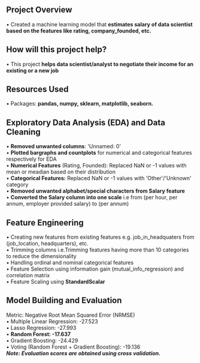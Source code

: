 ## Project Overview
• Created a machine learning model that **estimates salary of data scientist based on the features like rating, company_founded, etc.**<br/>

## How will this project help?
• This project **helps data scientist/analyst to negotiate their income for an existing or a new job**

## Resources Used
• Packages: **pandas, numpy, sklearn, matplotlib, seaborn.**<br/>

## Exploratory Data Analysis (EDA) and Data Cleaning
• **Removed unwanted columns**: 'Unnamed: 0'<br/>
• **Plotted bargraphs and countplots** for numerical and categorical features respectively for EDA<br/>
• **Numerical Features** (Rating, Founded): Replaced NaN or -1 values with mean or meadian based on their distribution</br>
• **Categorical Features:** Replaced NaN or -1 values with 'Other'/'Unknown' category</br>
• **Removed unwanted alphabet/special characters from Salary feature**<br/>
• **Converted the Salary column into one scale** i.e from (per hour, per annum, employer provided salary) to (per annum)

## Feature Engineering
• Creating new features from existing features e.g. job_in_headquaters from (job_location, headquarters), etc.<br/>
• Trimming columns i.e.Trimming features having more than 10 categories to reduce the dimensionality<br/>
• Handling ordinal and nominal categorical features<br/>
• Feature Selection using information gain (mutual_info_regression) and correlation matrix<br/>
• Feature Scaling using **StandardScalar**

## Model Building and Evaluation
Metric: Negative Root Mean Squared Error (NRMSE)<br/>
• Multiple Linear Regression: -27.523<br/>
• Lasso Regression: -27.993<br/>
• **Random Forest: -17.637**<br/>
• Gradient Boosting: -24.429<br/>
• Voting (Random Forest + Gradient Boosting): -19.136<br/>
_**Note: Evaluation scores are obtained using cross validation.**_
